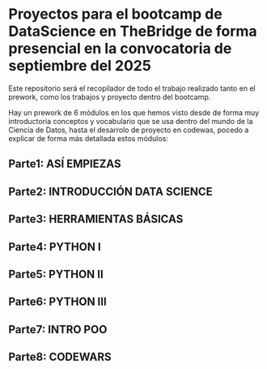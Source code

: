 # Proyectos para el bootcamp de DataScience en TheBridge de forma presencial en la convocatoria de septiembre del 2025

Este repositorio será el recopilador de todo el trabajo realizado tanto en el prework, como los trabajos y proyecto dentro del bootcamp. 

Hay un prework de 6 módulos en los que hemos visto desde de forma muy introductoria conceptos y vocabulario que se usa dentro del mundo de la Ciencia de Datos, 
hasta el desarrolo de proyecto en codewas, pocedo a explicar de forma más detallada estos módulos:

## Parte1: ASÍ EMPIEZAS 


## Parte2: INTRODUCCIÓN DATA SCIENCE


## Parte3: HERRAMIENTAS BÁSICAS


## Parte4: PYTHON I 


## Parte5: PYTHON II  


## Parte6: PYTHON III  


## Parte7: INTRO POO 


## Parte8: CODEWARS 

